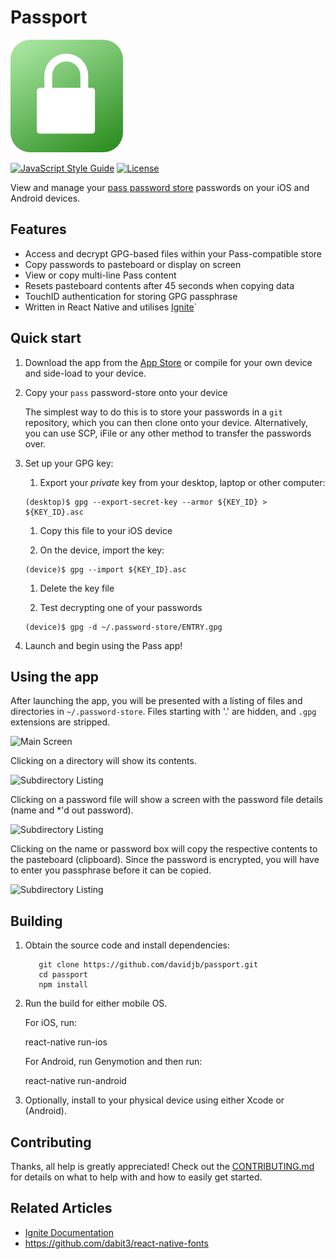 # Passport

![Icon](https://raw.githubusercontent.com/davidjb/passport/master/App/Images/icon%403x.png)

[![JavaScript Style
Guide](https://img.shields.io/badge/code%20style-standard-brightgreen.svg)](http://standardjs.com/)
[![License](https://img.shields.io/badge/License-Apache%202.0-blue.svg)](https://opensource.org/licenses/Apache-2.0)

View and manage your [pass password store](https://www.passwordstore.org/)
passwords on your iOS and Android devices.

## Features

* Access and decrypt GPG-based files within your Pass-compatible store
* Copy passwords to pasteboard or display on screen
* View or copy multi-line Pass content
* Resets pasteboard contents after 45 seconds when copying data
* TouchID authentication for storing GPG passphrase
* Written in React Native and utilises [Ignite](https://github.com/infinitered/ignite)`

## Quick start

1. Download the app from the [App Store](#) or compile for your own device and
   side-load to your device.

1. Copy your `pass` password-store onto your device

   The simplest way to do this is to store your passwords in a `git` repository,
   which you can then clone onto your device. Alternatively, you can use SCP,
   iFile or any other method to transfer the passwords over.

1. Set up your GPG key:

   1. Export your *private* key from your desktop, laptop or other computer:

     ```
     (desktop)$ gpg --export-secret-key --armor ${KEY_ID} > ${KEY_ID}.asc
     ```

   1. Copy this file to your iOS device

   1. On the device, import the key:

     ```
     (device)$ gpg --import ${KEY_ID}.asc
     ```

   1. Delete the key file

   1. Test decrypting one of your passwords

     ```
     (device)$ gpg -d ~/.password-store/ENTRY.gpg
     ```

1. Launch and begin using the Pass app!

## Using the app

After launching the app, you will be presented with a listing of files and
directories in `~/.password-store`. Files starting with '.' are hidden, and
`.gpg` extensions are stripped.

![Main Screen](https://raw.github.com/davidjb/pass-ios/screenshots/screenshots/1_main_screen.png)

Clicking on a directory will show its contents.

![Subdirectory Listing](https://raw.github.com/davidjb/pass-ios/screenshots/screenshots/2_subdir.png)

Clicking on a password file will show a screen with the password file details (name and \*'d out password).

![Subdirectory Listing](https://raw.github.com/davidjb/pass-ios/screenshots/screenshots/3_entry.png)

Clicking on the name or password box will copy the respective contents to the pasteboard (clipboard). Since the password is encrypted, you will have to enter you passphrase before it can be copied.

![Subdirectory Listing](https://raw.github.com/davidjb/pass-ios/screenshots/screenshots/4_gpg.png)

## Building

1. Obtain the source code and install dependencies:

   ```
      git clone https://github.com/davidjb/passport.git
      cd passport
      npm install
   ```

1. Run the build for either mobile OS.

   For iOS, run:

      react-native run-ios

   For Android, run Genymotion and then run:

      react-native run-android

1. Optionally, install to your physical device using either Xcode or
   (Android).

## Contributing

Thanks, all help is greatly appreciated! Check out the
[CONTRIBUTING.md](https://github.com/davidjb/passport/blob/master/CONTRIBUTING.md)
for details on what to help with and how to easily get started.

## Related Articles

* [Ignite Documentation](https://github.com/infinitered/ignite/wiki)
* <https://github.com/dabit3/react-native-fonts>

